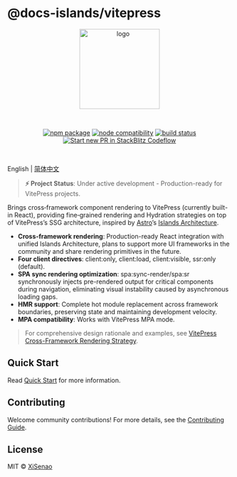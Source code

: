 # @docs-islands/vitepress

<p align="center">
  <a href="https://docs.senao.me/docs-islands/vitepress/concept" target="_blank" rel="noopener noreferrer">  
    <img width="180" src="https://docs.senao.me/docs-islands/vitepress/favicon.svg" alt="logo">
  </a>
</p>
<br/>
<p align="center">
  <a href="https://npmjs.com/package/@docs-islands/vitepress"><img src="https://img.shields.io/npm/v/@docs-islands/vitepress.svg" alt="npm package"></a>
  <a href="https://nodejs.org/en/about/previous-releases"><img src="https://img.shields.io/node/v/@docs-islands/vitepress.svg" alt="node compatibility"></a>
  <a href="https://github.com/XiSenao/docs-islands/actions/workflows/ci.yml"><img src="https://github.com/XiSenao/docs-islands/actions/workflows/ci.yml/badge.svg?branch=main" alt="build status"></a>
  <a href="https://pr.new/XiSenao/docs-islands"><img src="https://developer.stackblitz.com/img/start_pr_dark_small.svg" alt="Start new PR in StackBlitz Codeflow"></a>
</p>
<br/>

English | [简体中文](./README.zh-CN.md)

> **⚡ Project Status**: Under active development - Production-ready for VitePress projects.

Brings cross‑framework component rendering to VitePress (currently built-in React), providing fine‑grained rendering and Hydration strategies on top of VitePress’s SSG architecture, inspired by [Astro](https://docs.astro.build/)’s [Islands Architecture](https://docs.astro.build/en/concepts/islands).

- **Cross‑framework rendering**: Production-ready React integration with unified Islands Architecture, plans to support more UI frameworks in the community and share rendering primitives in the future.
- **Four client directives**: client:only, client:load, client:visible, ssr:only (default).
- **SPA sync rendering optimization**: spa:sync-render/spa:sr synchronously injects pre-rendered output for critical components during navigation, eliminating visual instability caused by asynchronous loading gaps.
- **HMR support**: Complete hot module replacement across framework boundaries, preserving state and maintaining development velocity.
- **MPA compatibility**: Works with VitePress MPA mode.

> For comprehensive design rationale and examples, see [VitePress Cross-Framework Rendering Strategy](https://docs.senao.me/docs-islands/vitepress/concept).

## Quick Start

Read [Quick Start](https://docs.senao.me/docs-islands/vitepress/quick-start) for more information.

## Contributing

Welcome community contributions! For more details, see the [Contributing Guide](https://github.com/XiSenao/docs-islands/blob/main/.github/CONTRIBUTING.md).

## License

MIT © [XiSenao](https://github.com/XiSenao)
